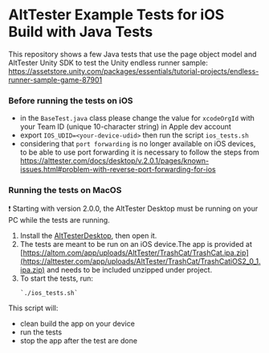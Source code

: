# AltTester Example Tests for iOS Build with Java Tests

This repository shows a few Java tests that use the page object model and AltTester Unity SDK to test the Unity endless runner sample:
https://assetstore.unity.com/packages/essentials/tutorial-projects/endless-runner-sample-game-87901

### Before running the tests on iOS
- in the `BaseTest.java` class please change the value for `xcodeOrgId` with your Team ID (unique 10-character string) in Apple dev account
- export `IOS_UDID=<your-device-udid>` then run the script `ios_tests.sh`
- considering that `port forwarding` is no longer available on iOS devices, to be able to use port forwarding it is necessary to follow the steps from https://alttester.com/docs/desktop/v.2.0.1/pages/known-issues.html#problem-with-reverse-port-forwarding-for-ios

### Running the tests on MacOS
❗ Starting with version 2.0.0, the AltTester Desktop must be running on your PC while the tests are running.

1. Install the [AltTesterDesktop](https://alttester.com/app/uploads/AltTester/desktop/AltTesterDesktopPackageMac__v2.0.1.zip), then open it.
2. The tests are meant to be run on an iOS device.The app is provided at [https://altom.com/app/uploads/AltTester/TrashCat/TrashCat.ipa.zip](https://alttester.com/app/uploads/AltTester/TrashCat/TrashCatiOS2_0_1.ipa.zip) and needs to be included unzipped under project.
3. To start the tests, run:
    ```
    `./ios_tests.sh`
    ```
This script will:

- clean build the app on your device
- run the tests
- stop the app after the test are done
